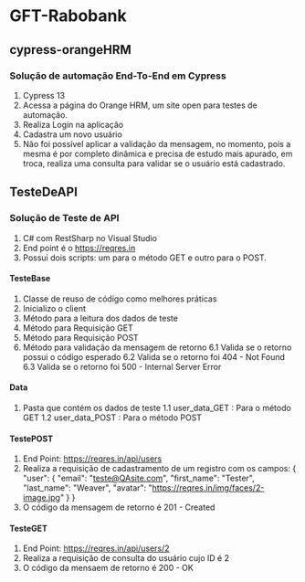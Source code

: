 # GFT-Rabobank

## cypress-orangeHRM
### Solução de automação End-To-End em Cypress

1. Cypress 13
2. Acessa a página do Orange HRM, um site open para testes de automação.
3. Realiza Login na aplicação
4. Cadastra um novo usuário
5. Não foi possível aplicar a validação da mensagem, no momento, pois a mesma é por completo dinâmica e precisa de estudo mais apurado, em troca, realiza uma consulta para validar se o usuário está cadastrado.

## TesteDeAPI
### Solução de Teste de API

1. C# com RestSharp no Visual Studio
2. End point é o https://reqres.in
3. Possui dois scripts: um para o método GET e outro para o POST.
      
#### TesteBase
1. Classe de reuso de código como melhores práticas
2. Inicializo o client
3. Método para a leitura dos dados de teste
4. Método para Requisição GET
5. Método para Requisição POST
6. Método para validação da mensagem de retorno
	6.1 Valida se o retorno possui o código esperado
	6.2 Valida se o retorno foi 404 - Not Found
	6.3 Valida se o retorno foi 500 - Internal Server Error

#### Data
1. Pasta que contém os dados de teste
	1.1 user_data_GET : Para o método GET
	1.2 user_data_POST : Para o método POST

#### TestePOST
1. End Point: https://reqres.in/api/users
2. Realiza a requisição de cadastramento de um registro com os campos:
	{
	  "user": {
		"email": "teste@QAsite.com",
		"first_name": "Tester",
		"last_name": "Weaver",
		"avatar": "https://reqres.in/img/faces/2-image.jpg"
	  }
	}
3. O código da mensagem de retorno é 201 - Created

#### TesteGET
1. End Point: https://reqres.in/api/users/2
2. Realiza a requisição de consulta do usuário cujo ID é 2
3. O código da mensaem de retorno é 200 - OK
   

